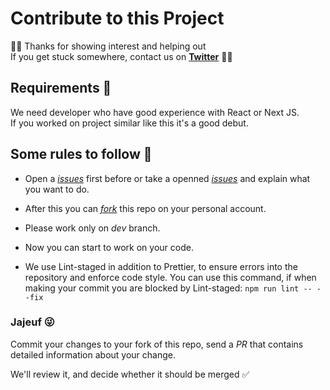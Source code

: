 # Contribute to this Project

👋🏽 Thanks for showing interest and helping out  
If you get stuck somewhere, contact us on **[Twitter](https://twitter.com/galsendev221)** 🤙🏾

## Requirements 🎯

We need developer who have good experience with React or Next JS.  
If you worked on project similar like this it's a good debut.

## Some rules to follow 📌

- Open a _[issues](https://github.com/GalsenDev221/website/issues)_ first before or take a openned _[issues](https://github.com/GalsenDev221/website/issues)_ and explain what you want to do.

- After this you can _[fork](https://github.com/GalsenDev221/website/fork)_ this repo on your personal account.

- Please work only on _dev_ branch.

- Now you can start to work on your code.

- We use Lint-staged in addition to Prettier, to ensure errors into the repository and enforce code style. You can use this command, if when making your commit you are blocked by Lint-staged: `npm run lint -- --fix`

### Jajeuf 😜

Commit your changes to your fork of this repo, send a _PR_ that contains detailed information about your change.

We'll review it, and decide whether it should be merged ✅
